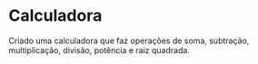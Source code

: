 # Calculadora
Criado uma calculadora que faz operações de soma, subtração, multiplicação, divisão, potência e raiz quadrada.

